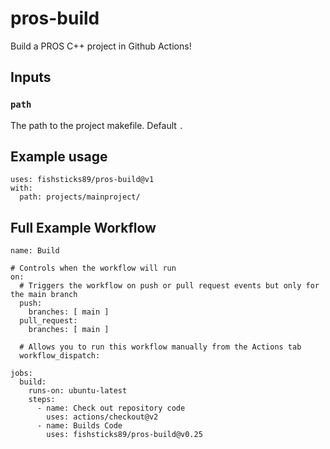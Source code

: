 # pros-build
Build a PROS C++ project in Github Actions!

## Inputs

### `path`
The path to the project makefile. Default `.`

## Example usage
```
uses: fishsticks89/pros-build@v1
with:
  path: projects/mainproject/
```

## Full Example Workflow
```
name: Build

# Controls when the workflow will run
on:
  # Triggers the workflow on push or pull request events but only for the main branch
  push:
    branches: [ main ]
  pull_request:
    branches: [ main ]

  # Allows you to run this workflow manually from the Actions tab
  workflow_dispatch:

jobs:
  build:
    runs-on: ubuntu-latest
    steps:
      - name: Check out repository code
        uses: actions/checkout@v2
      - name: Builds Code
        uses: fishsticks89/pros-build@v0.25
```